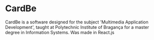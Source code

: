 # CardBe
CardBe is a software designed for the subject 'Multimedia Application Development', taught at Polytechnic Institute of Bragança for a master degree in Information Systems. Was made in React.js
